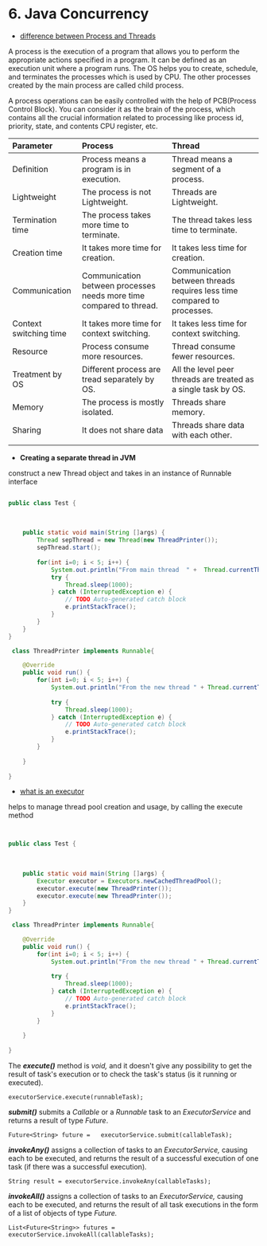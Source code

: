 # 6. Java Concurrency

* [difference between Process and Threads](https://www.guru99.com/difference-between-process-and-thread.html)

A process is the execution of a program that allows you to perform the appropriate actions specified in a program. It can be defined as an execution unit where a program runs. The OS helps you to create, schedule, and terminates the processes which is used by CPU. The other processes created by the main process are called child process.

A process operations can be easily controlled with the help of PCB\(Process Control Block\). You can consider it as the brain of the process, which contains all the crucial information related to processing like process id, priority, state, and contents CPU register, etc.

| **Parameter** | **Process** | **Thread** |
| :--- | :--- | :--- |
| Definition | Process means a program is in execution. | Thread means a segment of a process. |
| Lightweight | The process is not Lightweight. | Threads are Lightweight. |
| Termination time | The process takes more time to terminate. | The thread takes less time to terminate. |
| Creation time | It takes more time for creation. | It takes less time for creation. |
| Communication | Communication between processes needs more time compared to thread. | Communication between threads requires less time compared to processes. |
| Context switching time | It takes more time for context switching. | It takes less time for context switching. |
| Resource | Process consume more resources. | Thread consume fewer resources. |
| Treatment by OS | Different process are tread separately by OS. | All the level peer threads are treated as a single task by OS. |
| Memory | The process is mostly isolated. | Threads share memory. |
| Sharing | It does not share data | Threads share data with each other. |
|  |  |  |



* **Creating a separate thread in JVM**

construct a new Thread object and takes in an instance of Runnable interface 

```java

public class Test {
	
	
	
	public static void main(String []args) {
		Thread sepThread = new Thread(new ThreadPrinter());
		sepThread.start();
		
		for(int i=0; i < 5; i++) {
			System.out.println("From main thread  " +  Thread.currentThread().getName());
			try {
				Thread.sleep(1000);
			} catch (InterruptedException e) {
				// TODO Auto-generated catch block
				e.printStackTrace();
			}
		}
	}
}

 class ThreadPrinter implements Runnable{

	@Override
	public void run() {
		for(int i=0; i < 5; i++) {
			System.out.println("From the new thread " + Thread.currentThread().getName());
			
			try {
				Thread.sleep(1000);
			} catch (InterruptedException e) {
				// TODO Auto-generated catch block
				e.printStackTrace();
			}
		}
		
	}
	
}

```

* [what is an executor ](https://www.baeldung.com/java-executor-service-tutorial)

helps to manage thread pool creation and usage, by calling the execute method

```java


public class Test {
	
	
	
	public static void main(String []args) {
		Executor executor = Executors.newCachedThreadPool();
		executor.execute(new ThreadPrinter());
		executor.execute(new ThreadPrinter());
	}
}

 class ThreadPrinter implements Runnable{

	@Override
	public void run() {
		for(int i=0; i < 5; i++) {
			System.out.println("From the new thread " + Thread.currentThread().getName());
			
			try {
				Thread.sleep(1000);
			} catch (InterruptedException e) {
				// TODO Auto-generated catch block
				e.printStackTrace();
			}
		}
		
	}
	
}
```



The _**execute\(\)**_ method is _void,_ and it doesn't give any possibility to get the result of task's execution or to check the task's status \(is it running or executed\).

```text
executorService.execute(runnableTask);
```

_**submit\(\)**_ submits a _Callable_ or a _Runnable_ task to an _ExecutorService_ and returns a result of type _Future_.

```text
Future<String> future =   executorService.submit(callableTask);
```

_**invokeAny\(\)**_ assigns a collection of tasks to an _ExecutorService,_ causing each to be executed, and returns the result of a successful execution of one task \(if there was a successful execution\)_._

```text
String result = executorService.invokeAny(callableTasks);
```

_**invokeAll\(\)**_ assigns a collection of tasks to an _ExecutorService,_ causing each to be executed, and returns the result of all task executions in the form of a list of objects of type _Future._

```text
List<Future<String>> futures = executorService.invokeAll(callableTasks);
```

